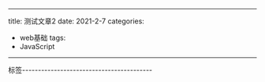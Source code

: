 <!--
 * @Description: 
 * @Version: 1.0
 * @Autor: longyunfei
 * @Date: 2021-02-06 13:34:47
 * @LastEditors: longyunfei
 * @LastEditTime: 2021-02-06 15:37:23
-->
---
title: 测试文章2
date: 2021-2-7
categories:
 - web基础
tags:
 - JavaScript
---

标签-----------------------------------------
<!-- <h2>h2标签标签</h2> -->





<!-- ---
sidebar: false
--- -->

<!-- <template>
  <home-page></home-page>
</template> -->

<!-- ```html
<template>
  <home-page></home-page>
</template>
``` -->

<!-- ![background][/public/img/00.webp] -->
<!-- <img :src="$withBase('/img/00.webp')" alt="mixureSecure"> -->
<!-- '# Hello VuePress' 

拉三等奖福利卡时代峻峰离开埃里克圣诞节福利卡上的就 -->